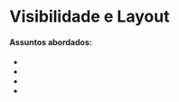 # Visibilidade e Layout

#### Assuntos abordados: 

- [](aulas/)
- [](aulas/)
- [](aulas/)
- [](aulas/)
